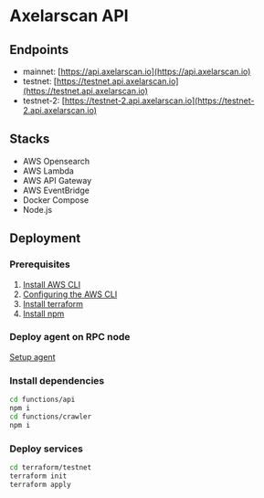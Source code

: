 # Axelarscan API

## Endpoints
- mainnet: [https://api.axelarscan.io](https://api.axelarscan.io)
- testnet: [https://testnet.api.axelarscan.io](https://testnet.api.axelarscan.io)
- testnet-2: [https://testnet-2.api.axelarscan.io](https://testnet-2.api.axelarscan.io)

## Stacks
- AWS Opensearch
- AWS Lambda
- AWS API Gateway
- AWS EventBridge
- Docker Compose
- Node.js

## Deployment
### Prerequisites
1. [Install AWS CLI](https://docs.aws.amazon.com/cli/latest/userguide/getting-started-prereqs.html)
2. [Configuring the AWS CLI](https://docs.aws.amazon.com/cli/latest/userguide/cli-chap-configure.html)
3. [Install terraform](https://learn.hashicorp.com/tutorials/terraform/install-cli)
4. [Install npm](https://docs.npmjs.com/downloading-and-installing-node-js-and-npm)

### Deploy agent on RPC node
[Setup agent](/agent)

### Install dependencies
```bash
cd functions/api
npm i
cd functions/crawler
npm i
```

### Deploy services
```bash
cd terraform/testnet
terraform init
terraform apply
```